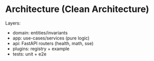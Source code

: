 # Architecture (Clean Architecture)

Layers:
- domain: entities/invariants
- app: use-cases/services (pure logic)
- api: FastAPI routers (health, math, sse)
- plugins: registry + example
- tests: unit + e2e
